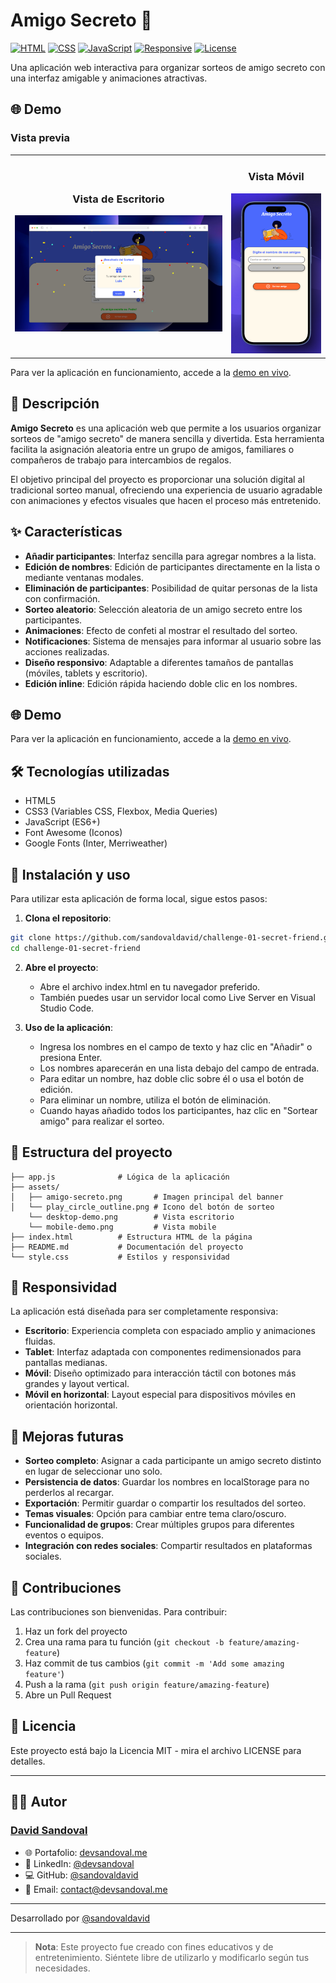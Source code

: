 # Amigo Secreto 🎁

[![HTML](https://img.shields.io/badge/HTML-5-orange)](https://developer.mozilla.org/en-US/docs/Web/HTML)
[![CSS](https://img.shields.io/badge/CSS-3-blue)](https://developer.mozilla.org/en-US/docs/Web/CSS)
[![JavaScript](https://img.shields.io/badge/JavaScript-ES6-yellow)](https://developer.mozilla.org/en-US/docs/Web/JavaScript)
[![Responsive](https://img.shields.io/badge/Responsive-Yes-green)](https://developer.mozilla.org/en-US/docs/Learn/CSS/CSS_layout/Responsive_Design)
[![License](https://img.shields.io/badge/License-MIT-lightgrey)](https://opensource.org/licenses/MIT)

Una aplicación web interactiva para organizar sorteos de amigo secreto con una interfaz amigable y
animaciones atractivas.

## 🌐 Demo

### Vista previa

<div align="center">
  <table>
    <tr>
      <td align="center">
        <h3>Vista de Escritorio</h3>
        <img src="assets/desktop-demo.png" alt="Vista de escritorio de la aplicación Amigo Secreto" width="600px">
      </td>
      <td align="center">
        <h3>Vista Móvil</h3>
        <img src="assets/mobile-demo.png" alt="Vista móvil de la aplicación Amigo Secreto" width="250px">
      </td>
    </tr>
  </table>
</div>

Para ver la aplicación en funcionamiento, accede a la
[demo en vivo](https://amigo-secreto.devsandoval.me).

## 📝 Descripción

**Amigo Secreto** es una aplicación web que permite a los usuarios organizar sorteos de "amigo
secreto" de manera sencilla y divertida. Esta herramienta facilita la asignación aleatoria entre un
grupo de amigos, familiares o compañeros de trabajo para intercambios de regalos.

El objetivo principal del proyecto es proporcionar una solución digital al tradicional sorteo
manual, ofreciendo una experiencia de usuario agradable con animaciones y efectos visuales que hacen
el proceso más entretenido.

## ✨ Características

-   **Añadir participantes**: Interfaz sencilla para agregar nombres a la lista.
-   **Edición de nombres**: Edición de participantes directamente en la lista o mediante ventanas
    modales.
-   **Eliminación de participantes**: Posibilidad de quitar personas de la lista con confirmación.
-   **Sorteo aleatorio**: Selección aleatoria de un amigo secreto entre los participantes.
-   **Animaciones**: Efecto de confeti al mostrar el resultado del sorteo.
-   **Notificaciones**: Sistema de mensajes para informar al usuario sobre las acciones realizadas.
-   **Diseño responsivo**: Adaptable a diferentes tamaños de pantallas (móviles, tablets y
    escritorio).
-   **Edición inline**: Edición rápida haciendo doble clic en los nombres.

## 🌐 Demo

Para ver la aplicación en funcionamiento, accede a la
[demo en vivo](https://amigo-secreto.devsandoval.me).

## 🛠️ Tecnologías utilizadas

-   HTML5
-   CSS3 (Variables CSS, Flexbox, Media Queries)
-   JavaScript (ES6+)
-   Font Awesome (Iconos)
-   Google Fonts (Inter, Merriweather)

## 🚀 Instalación y uso

Para utilizar esta aplicación de forma local, sigue estos pasos:

1. **Clona el repositorio**:

```bash
git clone https://github.com/sandovaldavid/challenge-01-secret-friend.git
cd challenge-01-secret-friend
```

2. **Abre el proyecto**:

    - Abre el archivo index.html en tu navegador preferido.
    - También puedes usar un servidor local como Live Server en Visual Studio Code.

3. **Uso de la aplicación**:
    - Ingresa los nombres en el campo de texto y haz clic en "Añadir" o presiona Enter.
    - Los nombres aparecerán en una lista debajo del campo de entrada.
    - Para editar un nombre, haz doble clic sobre él o usa el botón de edición.
    - Para eliminar un nombre, utiliza el botón de eliminación.
    - Cuando hayas añadido todos los participantes, haz clic en "Sortear amigo" para realizar el
      sorteo.

## 📂 Estructura del proyecto

```
├── app.js              # Lógica de la aplicación
├── assets/
│   ├── amigo-secreto.png       # Imagen principal del banner
│   └── play_circle_outline.png # Icono del botón de sorteo
    └── desktop-demo.png        # Vista escritorio
    └── mobile-demo.png         # Vista mobile
├── index.html          # Estructura HTML de la página
├── README.md           # Documentación del proyecto
└── style.css           # Estilos y responsividad
```

## 📱 Responsividad

La aplicación está diseñada para ser completamente responsiva:

-   **Escritorio**: Experiencia completa con espaciado amplio y animaciones fluidas.
-   **Tablet**: Interfaz adaptada con componentes redimensionados para pantallas medianas.
-   **Móvil**: Diseño optimizado para interacción táctil con botones más grandes y layout vertical.
-   **Móvil en horizontal**: Layout especial para dispositivos móviles en orientación horizontal.

## 🔮 Mejoras futuras

-   **Sorteo completo**: Asignar a cada participante un amigo secreto distinto en lugar de
    seleccionar uno solo.
-   **Persistencia de datos**: Guardar los nombres en localStorage para no perderlos al recargar.
-   **Exportación**: Permitir guardar o compartir los resultados del sorteo.
-   **Temas visuales**: Opción para cambiar entre tema claro/oscuro.
-   **Funcionalidad de grupos**: Crear múltiples grupos para diferentes eventos o equipos.
-   **Integración con redes sociales**: Compartir resultados en plataformas sociales.

## 🤝 Contribuciones

Las contribuciones son bienvenidas. Para contribuir:

1. Haz un fork del proyecto
2. Crea una rama para tu función (`git checkout -b feature/amazing-feature`)
3. Haz commit de tus cambios (`git commit -m 'Add some amazing feature'`)
4. Push a la rama (`git push origin feature/amazing-feature`)
5. Abre un Pull Request

## 📄 Licencia

Este proyecto está bajo la Licencia MIT - mira el archivo LICENSE para detalles.

---
## 👨‍💻 Autor

### [David Sandoval](https://github.com/sandovaldavid)

-   🌐 Portafolio: [devsandoval.me](https://devsandoval.me)
-   💼 LinkedIn: [@devsandoval](https://linkedin.com/in/devsandoval)
-   💻 GitHub: [@sandovaldavid](https://github.com/sandovaldavid)
-   📧 Email: [contact@devsandoval.me](mailto:contact@devsandoval.me)
---

Desarrollado por [@sandovaldavid](https://github.com/sandovaldavid)

---

> **Nota**: Este proyecto fue creado con fines educativos y de entretenimiento. Siéntete libre de
> utilizarlo y modificarlo según tus necesidades.
